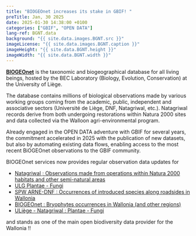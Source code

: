 ```yaml
---
title: "BIOGEOnet increases its stake in GBIF! "
preTitle: Jan, 30 2025
date: 2025-01-30 14:38:00 +0100
categories: ["GBIF", "OPEN DATA"]
lang-ref: BGNT.data
background: "{{ site.data.images.BGNT.src }}"
imageLicense: "{{ site.data.images.BGNT.caption }}"
imageHeight: "{{ site.data.BGNT.height }}"
imageWidth: "{{ site.data.BGNT.width }}"
---
```

[**BIOGEOnet**](https://www.biogeonet.ulg.ac.be/) is the taxonomic and biogeographical database for all living beings, hosted by the BEC Laboratory (Biology, Evolution, Conservation) at the University of Liège.

The database contains millions of biological observations made by various working groups coming from the academic, public, independent and associative sectors (Université de Liège, DNF, Natagriwal, etc.). Natagriwal records derive from both undergoing restorations within Natura 2000 sites and data collected via the Walloon agri-environmental program.

Already engaged in the OPEN DATA adventure with GBIF for several years, the commitment accelerated in 2025 with the publication of new datasets, but also by automating existing data flows, enabling access to the most recent BiOGEOnet observations to the GBIF community.

BIOGEOnet services now provides regular observation data updates for

*  [Natagriwal ; Observations made from operations within Natura 2000 habitats and other semi-natural areas](https://www.gbif.org/dataset/ea410929-015a-4093-9c7e-7be2482668c9) 
*  [ULG Plantae - Fungi](https://www.gbif.org/dataset/530c309d-0bd0-42d8-8b9e-55fe0f4d918d)
*  [SPW ARNE-DNF : Occurrences of introduced species along roadsides in Wallonia](https://www.gbif.org/dataset/93dc0e04-f4f8-4773-ab23-4fa48327fe2e)
*  [BIOGEOnet : Bryophytes occurrences in Wallonia (and other regions)](https://www.gbif.org/dataset/a76f8527-23e8-4ba5-bdff-f9821bdac187) 
*  [ULiège - Natagriwal : Plantae - Fungi](https://www.gbif.org/dataset/530c309d-0bd0-42d8-8b9e-55fe0f4d918d)

and stands as one of the main open biodiversity data provider for the Wallonia !!

